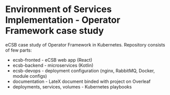 # Environment of Services Implementation - Operator Framework case study

eCSB case study of Operator Framework in Kubernetes. Repository consists of few parts:
* ecsb-fronted - eCSB web app (React)
* ecsb-backend - microservices (Kotlin)
* ecsb-devops - deployment configuration (nginx, RabbitMQ, Docker, module configs)
* documentation - LateX document binded with project on Overleaf
* deployments, services, volumes - Kubernetes playbooks



